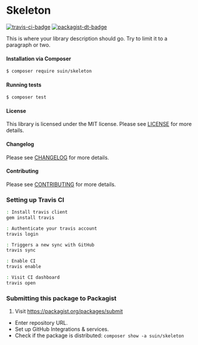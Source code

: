 Skeleton
================
[![travis-ci-badge]][travis-ci] [![packagist-dt-badge]][packagist]

This is where your library description should go. Try to limit it to a paragraph or two.

#### Installation via Composer
``` bash
$ composer require suin/skeleton
```

#### Running tests
``` bash
$ composer test
```

#### License
This library is licensed under the MIT license. Please see [LICENSE](LICENSE.md) for more details.

#### Changelog
Please see [CHANGELOG](CHANGELOG.md) for more details.

#### Contributing
Please see [CONTRIBUTING](.github/CONTRIBUTING.md) for more details.

### Setting up Travis CI

```bash
: Install travis client
gem install travis

: Authenticate your travis account
travis login

: Triggers a new sync with GitHub
travis sync

: Enable CI
travis enable

: Visit CI dashboard
travis open
```

### Submitting this package to Packagist

1. Visit https://packagist.org/packages/submit
* Enter repository URL.
* Set up GitHub Integrations & services.
* Check if the package is distributed: `composer show -a suin/skeleton`

<!-- Badges -->
[travis-ci]: https://travis-ci.org/suin/php-skeleton
[travis-ci-badge]: https://img.shields.io/travis/suin/php-skeleton.svg?style=flat-square
[packagist]: https://packagist.org/packages/suin/skeleton
[packagist-dt-badge]: https://img.shields.io/packagist/dt/suin/skeleton.svg?style=flat-square
